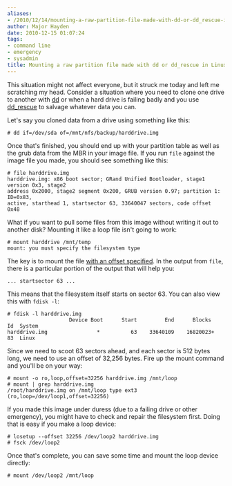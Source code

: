 ```yaml
---
aliases:
- /2010/12/14/mounting-a-raw-partition-file-made-with-dd-or-dd_rescue-in-linux/
author: Major Hayden
date: 2010-12-15 01:07:24
tags:
- command line
- emergency
- sysadmin
title: Mounting a raw partition file made with dd or dd_rescue in Linux
---
```


This situation might not affect everyone, but it struck me today and left me scratching my head. Consider a situation where you need to clone one drive to another with [dd][1] or when a hard drive is failing badly and you use [dd_rescue][2] to salvage whatever data you can.

Let's say you cloned data from a drive using something like this:

```
# dd if=/dev/sda of=/mnt/nfs/backup/harddrive.img
```

Once that's finished, you should end up with your partition table as well as the grub data from the MBR in your image file. If you run `file` against the image file you made, you should see something like this:

```
# file harddrive.img
harddrive.img: x86 boot sector; GRand Unified Bootloader, stage1 version 0x3, stage2
address 0x2000, stage2 segment 0x200, GRUB version 0.97; partition 1: ID=0x83,
active, starthead 1, startsector 63, 33640047 sectors, code offset 0x48
```

What if you want to pull some files from this image without writing it out to another disk? Mounting it like a loop file isn't going to work:

```
# mount harddrive /mnt/temp
mount: you must specify the filesystem type
```

The key is to mount the file [with an offset specified][3]. In the output from `file`, there is a particular portion of the output that will help you:

```
... startsector 63 ...
```

This means that the filesystem itself starts on sector 63. You can also view this with `fdisk -l`:

```
# fdisk -l harddrive.img
                    Device Boot      Start         End      Blocks   Id  System
harddrive.img                *          63    33640109    16820023+  83  Linux
```

Since we need to scoot 63 sectors ahead, and each sector is 512 bytes long, we need to use an offset of 32,256 bytes. Fire up the mount command and you'll be on your way:

```
# mount -o ro,loop,offset=32256 harddrive.img /mnt/loop
# mount | grep harddrive.img
/root/harddrive.img on /mnt/loop type ext3 (ro,loop=/dev/loop1,offset=32256)
```

If you made this image under duress (due to a failing drive or other emergency), you might have to check and repair the filesystem first. Doing that is easy if you make a loop device:

```
# losetup --offset 32256 /dev/loop2 harddrive.img
# fsck /dev/loop2
```

Once that's complete, you can save some time and mount the loop device directly:

```
# mount /dev/loop2 /mnt/loop
```

 [1]: http://en.wikipedia.org/wiki/Dd_(Unix)
 [2]: http://www.garloff.de/kurt/linux/ddrescue/
 [3]: http://www.linuxquestions.org/questions/linux-general-1/trouble-mounting-dd-image-file-644362/#post3660310